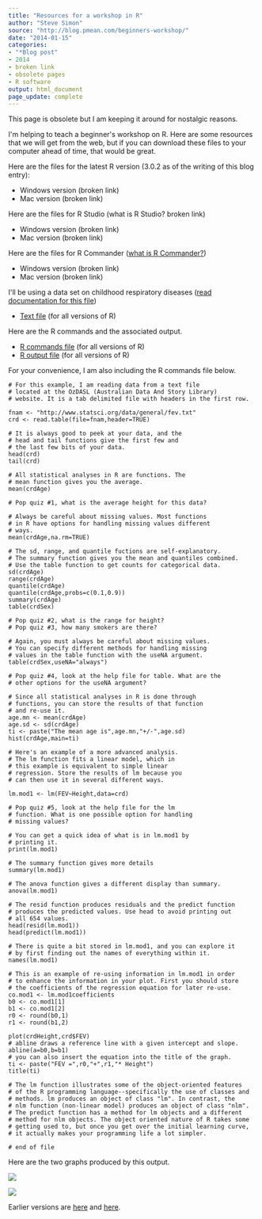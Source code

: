 ```yaml
---
title: "Resources for a workshop in R"
author: "Steve Simon"
source: "http://blog.pmean.com/beginners-workshop/"
date: "2014-01-15"
categories:
- "*Blog post"
- 2014
- broken link
- obsolete pages
- R software
output: html_document
page_update: complete
---
```


This page is obsolete but I am keeping it around for nostalgic reasons.

I'm helping to teach a beginner's workshop on R. Here are some resources
that we will get from the web, but if you can download these files to
your computer ahead of time, that would be great.

<!---More--->

Here are the files for the latest R version (3.0.2 as of the writing of
this blog entry):

-   Windows version (broken link)
-   Mac version (broken link)

Here are the files for R Studio (what is R Studio? broken link)

-   Windows version (broken link)
-   Mac version (broken link)

Here are the files for R Commander ([what is R Commander?][rco1])

-   Windows version (broken link)
-   Mac version (broken link)

I'll be using a data set on childhood respiratory diseases ([read documentation for this file][fev1])

-   [Text file][fev2] (for all versions of R)

Here are the R commands and the associated output.

-   [R commands file][sim3] (for all versions of R)
-   [R output file][sim4] (for all versions of R)

For your convenience, I am also including the R commands file below.

```
# For this example, I am reading data from a text file
# located at the OzDASL (Australian Data And Story Library)
# website. It is a tab delimited file with headers in the first row.

fnam <- "http://www.statsci.org/data/general/fev.txt"
crd <- read.table(file=fnam,header=TRUE)

# It is always good to peek at your data, and the
# head and tail functions give the first few and
# the last few bits of your data.
head(crd)
tail(crd)

# All statistical analyses in R are functions. The
# mean function gives you the average.
mean(crdAge)

# Pop quiz #1, what is the average height for this data?

# Always be careful about missing values. Most functions
# in R have options for handling missing values different
# ways.
mean(crdAge,na.rm=TRUE)

# The sd, range, and quantile fuctions are self-explanatory.
# The summary function gives you the mean and quantiles combined.
# Use the table function to get counts for categorical data.
sd(crdAge)
range(crdAge)
quantile(crdAge)
quantile(crdAge,probs=c(0.1,0.9))
summary(crdAge)
table(crdSex)

# Pop quiz #2, what is the range for height?
# Pop quiz #3, how many smokers are there?

# Again, you must always be careful about missing values.
# You can specify different methods for handling missing
# values in the table function with the useNA argument.
table(crdSex,useNA="always")

# Pop quiz #4, look at the help file for table. What are the
# other options for the useNA argument?

# Since all statistical analyses in R is done through
# functions, you can store the results of that function
# and re-use it.
age.mn <- mean(crdAge)
age.sd <- sd(crdAge)
ti <- paste("The mean age is",age.mn,"+/-",age.sd)
hist(crdAge,main=ti)

# Here's an example of a more advanced analysis.
# The lm function fits a linear model, which in
# this example is equivalent to simple linear
# regression. Store the results of lm because you
# can then use it in several different ways.

lm.mod1 <- lm(FEV~Height,data=crd)

# Pop quiz #5, look at the help file for the lm
# function. What is one possible option for handling
# missing values?

# You can get a quick idea of what is in lm.mod1 by
# printing it.
print(lm.mod1)

# The summary function gives more details
summary(lm.mod1)

# The anova function gives a different display than summary.
anova(lm.mod1)

# The resid function produces residuals and the predict function
# produces the predicted values. Use head to avoid printing out
# all 654 values.
head(resid(lm.mod1))
head(predict(lm.mod1))

# There is quite a bit stored in lm.mod1, and you can explore it
# by first finding out the names of everything within it.
names(lm.mod1)

# This is an example of re-using information in lm.mod1 in order
# to enhance the information in your plot. First you should store
# the coefficients of the regression equation for later re-use.
co.mod1 <- lm.mod1coefficients
b0 <- co.mod1[1]
b1 <- co.mod1[2]
r0 <- round(b0,1)
r1 <- round(b1,2)

plot(crdHeight,crd$FEV)
# abline draws a reference line with a given intercept and slope.
abline(a=b0,b=b1)
# you can also insert the equation into the title of the graph.
ti <- paste("FEV =",r0,"+",r1,"* Height")
title(ti)

# The lm function illustrates some of the object-oriented features
# of the R programming language--specifically the use of classes and
# methods. lm produces an object of class "lm". In contrast, the
# nlm function (non-linear model) produces an object of class "nlm".
# The predict function has a method for lm objects and a different
# method for nlm objects. The object oriented nature of R takes some
# getting used to, but once you get over the initial learning curve,
# it actually makes your programming life a lot simpler.

# end of file
```
Here are the two graphs produced by this output.

![](http://www.pmean.com/new-images/14/beginners-workshop01.png)

![](http://www.pmean.com/new-images/14/beginners-workshop02.png)


[fev1]: http://www.statsci.org/data/general/fev.html
[fev2]: http://www.statsci.org/data/general/fev.txt
[rco1]: http://socserv.mcmaster.ca/jfox/Misc/Rcmdr/
[rco2]: http://cran.r-project.org/bin/windows/contrib/r-release/Rcmdr_2.0-2.zip
[rco3]: http://cran.r-project.org/bin/macosx/contrib/r-release/Rcmdr_2.0-2.tgz
[rma1]: http://cran.r-project.org/bin/macosx/R-3.0.2.pkg
[rma1]: http://cran.r-project.org/bin/macosx/R-3.0.2.pkg
[rst1]: http://www.rstudio.com/
[rst2]: http://download1.rstudio.org/RStudio-0.98.490.exe
[rst3]: http://download1.rstudio.org/RStudio-0.98.490.dmg
[rwi1]: http://cran.r-project.org/bin/windows/base/R-3.0.2-win.exe

[sim3]: http://www.pmean.com/14/images/beginners.txt
[sim4]: http://www.pmean.com/14/images/beginners.pdf


 
Earlier versions are [here][sim1] and [here][sim2].
 
[sim1]: http://blog.pmean.com/beginners-workshop/
[sim2]: http://new.pmean.com/beginners-workshop/
 

